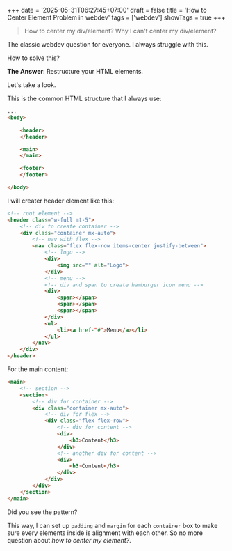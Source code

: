 +++
date = '2025-05-31T06:27:45+07:00'
draft = false
title = 'How to Center Element Problem in webdev'
tags = ['webdev']
showTags = true
+++

> How to center my div/element? Why I can't center my div/element?

The classic webdev question for everyone. I always struggle with this.

How to solve this?

**The Answer**: Restructure your HTML elements.

Let's take a look.

This is the common HTML structure that I always use:

```html
...
<body>

    <header>
    </header>

    <main>
    </main>

    <footer>
    </footer>

</body>
```

I will creater header element like this:

```html
<!-- root element -->
<header class="w-full mt-5">
    <!-- div to create container -->
    <div class="container mx-auto">
        <!-- nav with flex -->
        <nav class="flex flex-row items-center justify-between">
            <!-- logo -->
            <div>
                <img src="" alt="Logo">
            </div>
            <!-- menu -->
            <!-- div and span to create hamburger icon menu -->
            <div>
                <span></span>
                <span></span>
                <span></span>
            </div>
            <ul>
                <li><a href-"#">Menu</a></li>
            </ul>
        </nav>
    </div>
</header>
```

For the main content:

```html
<main>
    <!-- section -->
    <section>
        <!-- div for container -->
        <div class="container mx-auto">
            <!-- div for flex -->
            <div class="flex flex-row">
                <!-- div for content -->
                <div>
                    <h3>Content</h3>
                </div>
                <!-- another div for content -->
                <div>
                    <h3>Content</h3>
                </div>
            </div>
        </div>
    </section>
</main>
```

Did you see the pattern?

This way, I can set up `padding` and `margin` for each `container` box to make sure every elements inside is alignment with each other. So no more question about _how to center my element?_.
